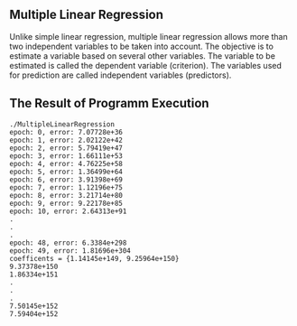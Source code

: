 ## Multiple Linear Regression

Unlike simple linear regression, multiple linear regression allows more than two independent variables to be taken into account. The objective is to estimate a variable based on several other variables. The variable to be estimated is called the dependent variable (criterion). The variables used for prediction are called independent variables (predictors).

## The Result of Programm Execution

```
./MultipleLinearRegression
epoch: 0, error: 7.07728e+36
epoch: 1, error: 2.02122e+42
epoch: 2, error: 5.79419e+47
epoch: 3, error: 1.66111e+53
epoch: 4, error: 4.76225e+58
epoch: 5, error: 1.36499e+64
epoch: 6, error: 3.91398e+69
epoch: 7, error: 1.12196e+75
epoch: 8, error: 3.21714e+80
epoch: 9, error: 9.22178e+85
epoch: 10, error: 2.64313e+91
.
.
.
epoch: 48, error: 6.3384e+298
epoch: 49, error: 1.81696e+304
coefficents = {1.14145e+149, 9.25964e+150}
9.37378e+150
1.86334e+151
.
.
.
7.50145e+152
7.59404e+152
```
